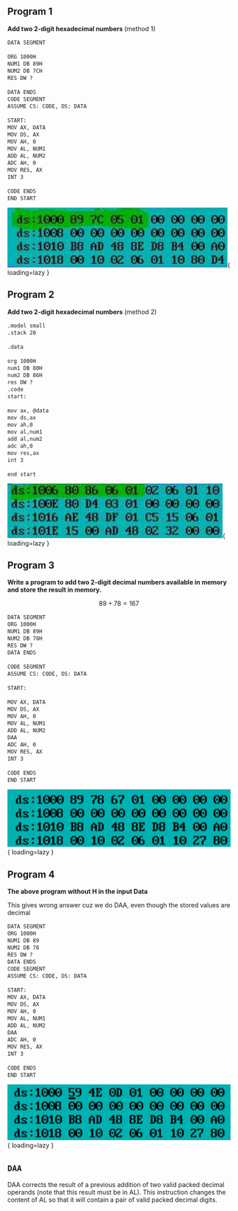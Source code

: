## Program 1

**Add two 2-digit hexadecimal numbers** (method 1)

```assembly
DATA SEGMENT

ORG 1000H
NUM1 DB 89H
NUM2 DB 7CH
RES DW ?

DATA ENDS
CODE SEGMENT
ASSUME CS: CODE, DS: DATA

START:
MOV AX, DATA
MOV DS, AX
MOV AH, 0
MOV AL, NUM1
ADD AL, NUM2
ADC AH, 0
MOV RES, AX
INT 3

CODE ENDS
END START
```

![01_01](assets/01_01.png){ loading=lazy }

## Program 2

**Add two 2-digit hexadecimal numbers** (method 2)

```assembly
.model small
.stack 20

.data

org 1000H
num1 DB 80H
num2 DB 86H
res DW ?
.code
start:

mov ax, @data
mov ds,ax
mov ah,0
mov al,num1
add al,num2
adc ah,0
mov res,ax
int 3

end start
```

![01_02](assets/01_02.png){ loading=lazy }

## Program 3

**Write a program to add two 2-digit decimal numbers available in memory and store the result in memory.**

$$
89+78 = 167
$$

```assembly
DATA SEGMENT
ORG 1000H
NUM1 DB 89H
NUM2 DB 78H
RES DW ?
DATA ENDS

CODE SEGMENT
ASSUME CS: CODE, DS: DATA

START:

MOV AX, DATA
MOV DS, AX
MOV AH, 0
MOV AL, NUM1
ADD AL, NUM2
DAA
ADC AH, 0
MOV RES, AX
INT 3

CODE ENDS
END START
```

![01_03](assets/01_03.png){ loading=lazy }

## Program 4

**The above program without H in the input Data**

This gives wrong answer cuz we do DAA, even though the stored values are decimal

```assembly
DATA SEGMENT
ORG 1000H
NUM1 DB 89
NUM2 DB 78
RES DW ? 
DATA ENDS
CODE SEGMENT
ASSUME CS: CODE, DS: DATA

START:
MOV AX, DATA
MOV DS, AX
MOV AH, 0 
MOV AL, NUM1
ADD AL, NUM2
DAA
ADC AH, 0
MOV RES, AX
INT 3

CODE ENDS
END START
```

![image-20220209145431429](assets/01_04.png){ loading=lazy }

## `DAA`

DAA corrects the result of a previous addition of two valid packed decimal operands (note that this result must be in AL). This instruction changes the content of AL so that it will contain a pair of valid packed decimal digits.
